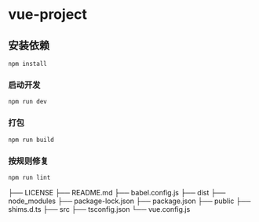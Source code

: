 # vue-project

## 安装依赖

```
npm install
```

### 启动开发

```
npm run dev
```

### 打包

```
npm run build
```

### 按规则修复

```javascript
npm run lint
```

├── LICENSE
├── README.md
├── babel.config.js
├── dist
├── node_modules
├── package-lock.json
├── package.json
├── public
├── shims.d.ts
├── src
├── tsconfig.json
└── vue.config.js

